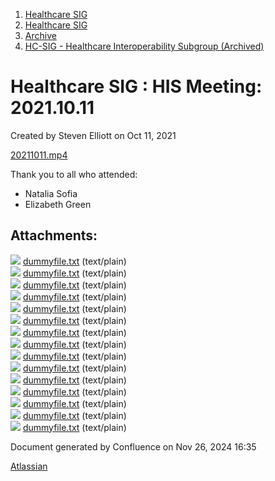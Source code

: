 1. [Healthcare SIG](index.html)
2. [Healthcare SIG](Healthcare-SIG_20545573.html)
3. [Archive](Archive_20562091.html)
4. [HC-SIG - Healthcare Interoperability Subgroup (Archived)](20545710.html)

# Healthcare SIG : HIS Meeting: 2021.10.11

Created by Steven Elliott on Oct 11, 2021

[20211011.mp4](#)

Thank you to all who attended:

- Natalia Sofia
- Elizabeth Green

## Attachments:

![](images/icons/bullet_blue.gif) [dummyfile.txt](attachments/20555453/20563803.txt) (text/plain)  
![](images/icons/bullet_blue.gif) [dummyfile.txt](attachments/20555453/20563807.txt) (text/plain)  
![](images/icons/bullet_blue.gif) [dummyfile.txt](attachments/20555453/20563804.txt) (text/plain)  
![](images/icons/bullet_blue.gif) [dummyfile.txt](attachments/20555453/20563805.txt) (text/plain)  
![](images/icons/bullet_blue.gif) [dummyfile.txt](attachments/20555453/20563806.txt) (text/plain)  
![](images/icons/bullet_blue.gif) [dummyfile.txt](attachments/20555453/20563802.txt) (text/plain)  
![](images/icons/bullet_blue.gif) [dummyfile.txt](attachments/20555453/20563800.txt) (text/plain)  
![](images/icons/bullet_blue.gif) [dummyfile.txt](attachments/20555453/20563801.txt) (text/plain)  
![](images/icons/bullet_blue.gif) [dummyfile.txt](attachments/20555453/20563794.txt) (text/plain)  
![](images/icons/bullet_blue.gif) [dummyfile.txt](attachments/20555453/20563795.txt) (text/plain)  
![](images/icons/bullet_blue.gif) [dummyfile.txt](attachments/20555453/20563796.txt) (text/plain)  
![](images/icons/bullet_blue.gif) [dummyfile.txt](attachments/20555453/20563797.txt) (text/plain)  
![](images/icons/bullet_blue.gif) [dummyfile.txt](attachments/20555453/20563798.txt) (text/plain)  
![](images/icons/bullet_blue.gif) [dummyfile.txt](attachments/20555453/20563799.txt) (text/plain)  
![](images/icons/bullet_blue.gif) [dummyfile.txt](attachments/20555453/20563793.txt) (text/plain)

Document generated by Confluence on Nov 26, 2024 16:35

[Atlassian](http://www.atlassian.com/)
